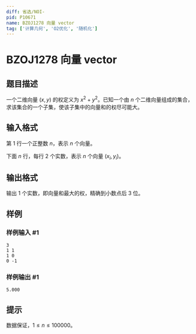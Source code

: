 ```yaml
---
diff: 省选/NOI-
pid: P10671
name: BZOJ1278 向量 vector
tag: ['计算几何', 'O2优化', '随机化']
---
```

# BZOJ1278 向量 vector
## 题目描述

一个二维向量 $(x,y)$ 的权定义为 $x^2+y^2$。已知一个由 $n$ 个二维向量组成的集合，求该集合的一个子集，使该子集中的向量和的权尽可能大。
## 输入格式

第 $1$ 行一个正整数 $n$，表示 $n$ 个向量。

下面 $n$ 行，每行 $2$ 个实数，表示 $n$ 个向量 $(x_i,y_i)$。
## 输出格式

输出 $1$ 个实数，即向量和最大的权，精确到小数点后 $3$ 位。
## 样例

### 样例输入 #1
```
3
1 1
1 0
0 -1
```
### 样例输出 #1
```
5.000
```
## 提示

数据保证，$1\leq n\leq 100000$。
